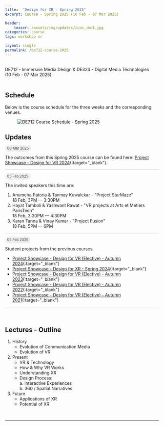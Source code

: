 ```yaml
---
title:  "Design for XR - Spring 2025"
excerpt: Course - Spring 2025 (10 Feb - 07 Mar 2025)

header:
    teaser: /assets/img/updates/icon_imd1.jpg
categories: course
tags: workshop xr

layout: single
permalink: /de712-course-2025
---
```

<br>
DE712 - Immersive Media Design & DE324 - Digital Media Technologies
<br>
(10 Feb - 07 Mar 2025)
<br><br>

## Schedule
Below is the course schedule for the three weeks and the corresponding venues.

<figure class="align-center" style="width:100%;">
  <img src="{{ site.url }}{{ site.baseurl }}\assets\img\course\de712-schedule-spring2025.png" alt="DE712 Course Schedule - Spring 2025">
</figure>

## Updates

<span style="padding: 0px 0px 4px 0px; background-color: #eeeeee; color: #444444; border-radius: 10px;"> <small>&nbsp;&nbsp;06 Mar 2025&nbsp;&nbsp;</small> </span>

The outcomes from this Spring 2025 course can be found here: [Project Showcase - Design for VR 2024](https://imxd.in/de677-showcase-2025){:target="_blank"}.

<hr style="height:1px;border-width:0;background-color:lightgrey">

<span style="padding: 0px 0px 4px 0px; background-color: #eeeeee; color: #444444; border-radius: 10px;"> <small>&nbsp;&nbsp;05 Feb 2025&nbsp;&nbsp;</small> </span>

The invited speakers this time are:
1. Anumeha Patoria & Tanmay Kuwalekar - "Project StarMaze"
<br>18 Feb, 3PM &mdash; 3:30PM
2. Hayat Tamboli & Yashwant Rawat - "VR projects at Arts et Métiers ParisTech"
<br>18 Feb, 3:30PM &mdash; 4:30PM
3. Karan Tanna & Vinay Kumar - "Project Fusion"
<br>18 Feb, 5PM &mdash; 6PM

<hr style="height:1px;border-width:0;background-color:lightgrey;">

<span style="padding: 0px 0px 4px 0px; background-color: #eeeeee; color: #444444; border-radius: 10px;"> <small>&nbsp;&nbsp;05 Feb 2025&nbsp;&nbsp;</small> </span>

Student projects from the previous courses:
- [Project Showcase - Design for VR (Elective) - Autumn 2024](https://imxd.in/de677-showcase-2024){:target="_blank"}
- [Project Showcase - Design for XR - Spring 2024](https://imxd.in/de712-showcase-2024){:target="_blank"}
- [Project Showcase - Design for VR (Elective) - Autumn 2023](https://imxd.in/de677-showcase-2023){:target="_blank"}
- [Project Showcase - Design for VR (Elective) - Autumn 2022](https://imxd.in/de677-showcase-2022){:target="_blank"}
- [Project Showcase - Design for VR (Elective) - Autumn 2021](https://imxd.in/de677-showcase-2021){:target="_blank"}

<hr style="height:1px;border-width:0;background-color:lightgrey">
<br>

## Lectures - Outline
1.  History
    * Evolution of Communication Media
    * Evolution of VR
2.  Present
    * VR & Technology
    * How & Why VR Works
    * Understanding XR
    * Design Process: <br>
      a. Interactive Experiences <br>
      b. 360 / Spatial Narratives
3.  Future
    * Applications of XR
    * Potential of XR

<br>
<hr>
